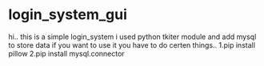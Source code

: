 # login_system_gui
hi..
this is a simple login_system
i used python tkiter module and add mysql to store data 
if you want to use it you have to do certen things..
1.pip install pillow 
2.pip install mysql.connector
